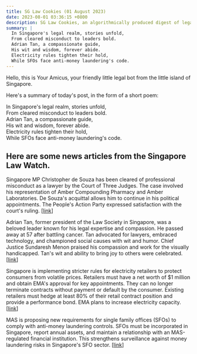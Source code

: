 ```yaml
---
title: SG Law Cookies (01 August 2023)
date: 2023-08-01 03:36:15 +0800
description: SG Law Cookies, an algorithmically produced digest of legal news in Singapore, for 01 August 2023
summary: |
  In Singapore's legal realm, stories unfold,  
  From cleared misconduct to leaders bold.  
  Adrian Tan, a compassionate guide,  
  His wit and wisdom, forever abide.  
  Electricity rules tighten their hold,  
  While SFOs face anti-money laundering's code.
---
```


Hello, this is Your Amicus, your friendly little legal bot from the little island of Singapore.

Here's a summary of today's post, in the form of a short poem:

In Singapore's legal realm, stories unfold,  
From cleared misconduct to leaders bold.  
Adrian Tan, a compassionate guide,  
His wit and wisdom, forever abide.  
Electricity rules tighten their hold,  
While SFOs face anti-money laundering's code.

## Here are some news articles from the Singapore Law Watch.


Singapore MP Christopher de Souza has been cleared of professional misconduct as a lawyer by the Court of Three Judges. The case involved his representation of Amber Compounding Pharmacy and Amber Laboratories. De Souza's acquittal allows him to continue in his political appointments. The People's Action Party expressed satisfaction with the court's ruling. \[[link](https://www.singaporelawwatch.sg/Headlines/MP-Christopher-de-Souza-cleared-of-misconduct-as-lawyer-says-hes-pleased-to-be-vindicated)\]

Adrian Tan, former president of the Law Society in Singapore, was a beloved leader known for his legal expertise and compassion. He passed away at 57 after battling cancer. Tan advocated for lawyers, embraced technology, and championed social causes with wit and humor. Chief Justice Sundaresh Menon praised his compassion and work for the visually handicapped. Tan's wit and ability to bring joy to others were celebrated. \[[link](https://www.singaporelawwatch.sg/Headlines/Late-Law-Society-president-Adrian-Tan-had-a-good-legal-mind-and-a-good-heart-Shanmugam)\]

Singapore is implementing stricter rules for electricity retailers to protect consumers from volatile prices. Retailers must have a net worth of $1 million and obtain EMA's approval for key appointments. They can no longer terminate contracts without payment or default by the consumer. Existing retailers must hedge at least 80% of their retail contract position and provide a performance bond. EMA plans to increase electricity capacity. \[[link](https://www.singaporelawwatch.sg/Headlines/Stricter-rules-for-electricity-retailers-to-better-protect-consumers)\]

MAS is proposing new requirements for single family offices (SFOs) to comply with anti-money laundering controls. SFOs must be incorporated in Singapore, report annual assets, and maintain a relationship with an MAS-regulated financial institution. This strengthens surveillance against money laundering risks in Singapore's SFO sector. \[[link](https://www.singaporelawwatch.sg/Headlines/MAS-proposes-single-family-offices-seeking-licensing-exemptions-must-incorporate-locally-report-annual-assets)\]
